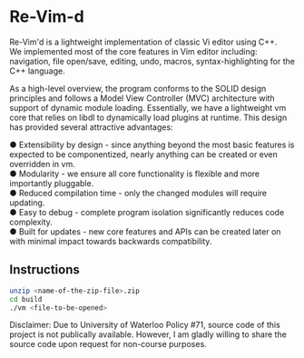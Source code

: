 # Re-Vim-d

Re-Vim'd is a lightweight implementation of classic Vi editor using C++.   
We implemented most of the core features in Vim editor including: navigation, file open/save, editing, undo, macros, syntax-highlighting for the C++ language.

As a high-level overview, the program conforms to the SOLID design principles and follows a Model View Controller (MVC) architecture
with support of dynamic module loading. 
Essentially, we have a lightweight vm core that relies on libdl to
dynamically load plugins at runtime. This design has provided several attractive advantages:

● Extensibility by design - since anything beyond the most basic features is expected to be
componentized, nearly anything can be created or even overridden in vm.  
● Modularity - we ensure all core functionality is flexible and more importantly pluggable.  
● Reduced compilation time - only the changed modules will require updating.  
● Easy to debug - complete program isolation significantly reduces code complexity.  
● Built for updates - new core features and APIs can be created later on with minimal impact
towards backwards compatibility.  

## Instructions 
``` bash
unzip <name-of-the-zip-file>.zip
cd build
./vm <file-to-be-opened>
```

Disclaimer: Due to University of Waterloo Policy #71, source code of this project is not publically available. However, I am gladly willing to share the source code upon request for non-course purposes.

